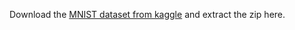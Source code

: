 Download the [MNIST dataset from kaggle](https://www.kaggle.com/datasets/hojjatk/mnist-dataset) and extract the zip here.
